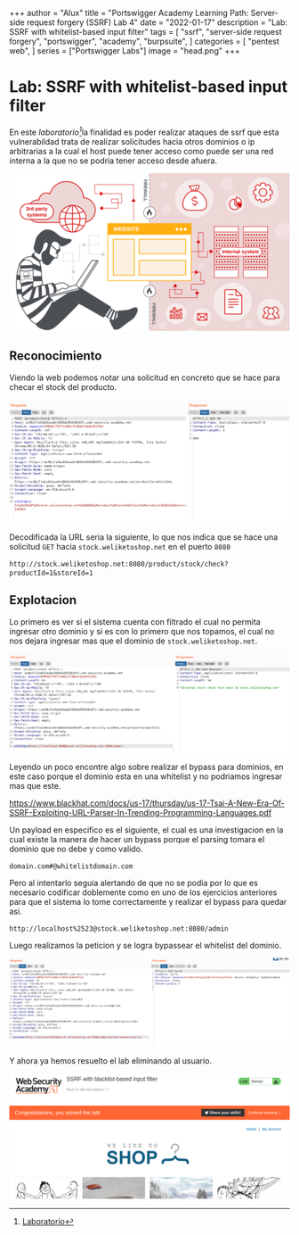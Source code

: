 +++
author = "Alux"
title = "Portswigger Academy Learning Path: Server-side request forgery (SSRF) Lab 4"
date = "2022-01-17"
description = "Lab: SSRF with whitelist-based input filter"
tags = [
    "ssrf",
    "server-side request forgery",
    "portswigger",
    "academy",
    "burpsuite",
]
categories = [
    "pentest web",
]
series = ["Portswigger Labs"]
image = "head.png"
+++

# Lab: SSRF with whitelist-based input filter

En este <cite>laboratorio[^1]</cite>la finalidad es poder realizar ataques de ssrf que esta vulnerabildad trata de realizar solicitudes hacia otros dominios o ip arbitrarias a la cual el host puede tener acceso como puede ser una red interna a la que no se podria tener acceso desde afuera.

![Vulnerabilidad SSRF](banner.svg)

## Reconocimiento

Viendo la web podemos notar una solicitud en concreto que se hace para checar el stock del producto.

![Peticion para checar stock del producto](request1.png)

Decodificada la URL seria la siguiente, lo que nos indica que se hace una solicitud `GET` hacia `stock.weliketoshop.net` en el puerto `8080`

```
http://stock.weliketoshop.net:8080/product/stock/check?productId=1&storeId=1
```

## Explotacion

Lo primero es ver si el sistema cuenta con filtrado el cual no permita ingresar otro dominio y si es con lo primero que nos topamos, el cual no nos dejara ingresar mas que el dominio de `stock.weliketoshop.net`.

![Peticion hacia la ip local](request2.png)

Leyendo un poco encontre algo sobre realizar el bypass para dominios, en este caso porque el dominio esta en una whitelist y no podriamos ingresar mas que este.

https://www.blackhat.com/docs/us-17/thursday/us-17-Tsai-A-New-Era-Of-SSRF-Exploiting-URL-Parser-In-Trending-Programming-Languages.pdf

Un payload en especifico es el siguiente, el cual es una investigacion en la cual existe la manera de hacer un bypass porque el parsing tomara el dominio que no debe y como valido.

```
domain.com#@whitelistdomain.com
```
Pero al intentarlo seguia alertando de que no se podia por lo que es necesario codificar doblemente como en uno de los ejercicios anteriores para que el sistema lo tome correctamente y realizar el bypass para quedar asi.

```
http://localhost%2523@stock.weliketoshop.net:8080/admin
```

Luego realizamos la peticion y se logra bypassear el whitelist del dominio.

![Peticion para eliminar al usuario carlos](request3.png)

Y ahora ya hemos resuelto el lab eliminando al usuario.

![Laboratorio resuelto](resuelto.png)


[^1]: [Laboratorio](https://portswigger.net/web-security/ssrf/lab-ssrf-with-whitelist-filter)